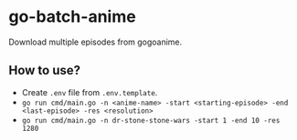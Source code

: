# go-batch-anime
Download multiple episodes from gogoanime.

## How to use?
- Create `.env` file from `.env.template`.
- `go run cmd/main.go -n <anime-name> -start <starting-episode> -end <last-episode> -res <resolution>`
- `go run cmd/main.go -n dr-stone-stone-wars -start 1 -end 10 -res 1280`
